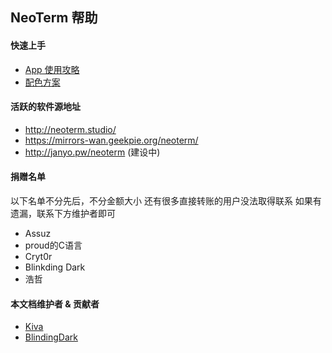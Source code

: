 ## NeoTerm 帮助

#### 快速上手
* [App 使用攻略](how-to-use.md)
* [配色方案](color-scheme.md)

#### 活跃的软件源地址
* http://neoterm.studio/
* https://mirrors-wan.geekpie.org/neoterm/
* http://janyo.pw/neoterm (建设中)

#### 捐赠名单
以下名单不分先后，不分金额大小
还有很多直接转账的用户没法取得联系
如果有遗漏，联系下方维护者即可

* Assuz
* proud的C语言
* Cryt0r
* Blinkding Dark
* 浩哲


#### 本文档维护者 & 贡献者
* [Kiva](https://github.com/zt515)
* [BlindingDark](https://github.com/BlindingDark)
